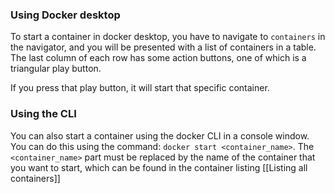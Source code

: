 ### Using Docker desktop
To start a container in docker desktop, you have to navigate to `containers` in the navigator, and you will be presented with a list of containers in a table. The last column of each row has some action buttons, one of which is a triangular play button.

If you press that play button, it will start that specific container.

### Using the CLI
You can also start a container using the docker CLI in a console window. You can do this using the command: `docker start <container_name>`. The `<container_name>` part must be replaced by the name of the container that you want to start, which can be found in the container listing [[Listing all containers]]